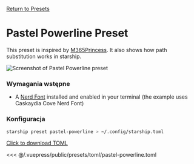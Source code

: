 [Return to Presets](./README.md#pastel-powerline)

# Pastel Powerline Preset

This preset is inspired by [M365Princess](https://github.com/JanDeDobbeleer/oh-my-posh/blob/main/themes/M365Princess.omp.json). It also shows how path substitution works in starship.

![Screenshot of Pastel Powerline preset](/presets/img/pastel-powerline.png)

### Wymagania wstępne

- A [Nerd Font](https://www.nerdfonts.com/) installed and enabled in your terminal (the example uses Caskaydia Cove Nerd Font)

### Konfiguracja

```sh
starship preset pastel-powerline > ~/.config/starship.toml
```

[Click to download TOML](/presets/toml/pastel-powerline.toml)

<<< @/.vuepress/public/presets/toml/pastel-powerline.toml
